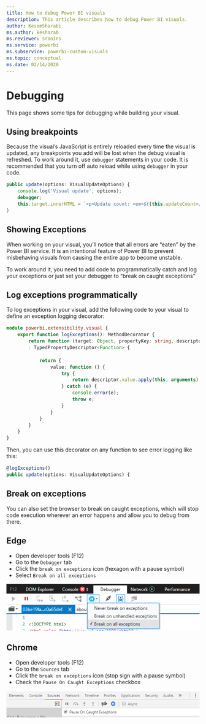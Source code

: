 ```yaml
---
title: How to debug Power BI visuals
description: This article describes how to debug Power BI visuals.
author: KesemSharabi
ms.author: kesharab
ms.reviewer: sranins
ms.service: powerbi
ms.subservice: powerbi-custom-visuals
ms.topic: conceptual
ms.date: 02/14/2020
---
```


# Debugging

This page shows some tips for debugging while building your visual.

## Using breakpoints

Because the visual’s JavaScript is entirely reloaded every time the visual is updated, any breakpoints you add will be lost when the debug visual is refreshed. To work around it, use `debugger` statements in your code. It is recommended that you turn off auto reload while using `debugger` in your code.

```typescript
public update(options: VisualUpdateOptions) {
    console.log('Visual update', options);
    debugger;
    this.target.innerHTML = `<p>Update count: <em>${(this.updateCount</em></p>`;
}
```


## Showing Exceptions

When working on your visual, you’ll notice that all errors are “eaten” by the Power BI service. It is an intentional feature of Power BI to prevent misbehaving visuals from causing the entire app to become unstable.

To work around it, you need to add code to programmatically catch and log your exceptions or just set your debugger to “break on caught exceptions”


## Log exceptions programmatically

To log exceptions in your visual, add the following code to your visual to define an exception logging decorator:

```typescript
module powerbi.extensibility.visual {
    export function logExceptions(): MethodDecorator {
        return function (target: Object, propertyKey: string, descriptor: TypedPropertyDescriptor<Function>)
        : TypedPropertyDescriptor<Function> {
            
            return {
                value: function () {
                    try {
                        return descriptor.value.apply(this, arguments);
                    } catch (e) {
                        console.error(e);
                        throw e;
                    }
                }
            }
        }
    }
}
```
Then, you can use this decorator on any function to see error logging like this:

```typescript
@logExceptions()
public update(options: VisualUpdateOptions) {
```

## Break on exceptions

You can also set the browser to break on caught exceptions, which will stop code execution wherever an error happens and allow you to debug from there.

## Edge

* Open developer tools (F12)
* Go to the `Debugger` tab
* Click the `break on exceptions` icon (hexagon with a pause symbol)
* Select `Break on all exceptions`

![Data role fields](./media/how-to-debug-edge.png)

## Chrome

* Open developer tools (F12)
* Go to the  `Sources` tab
* Click the `break on exceptions` icon (stop sign with a pause symbol)
* Check the `Pause On Caught Exceptions` checkbox

![Data role fields](./media/how-to-debug-chrome.png)